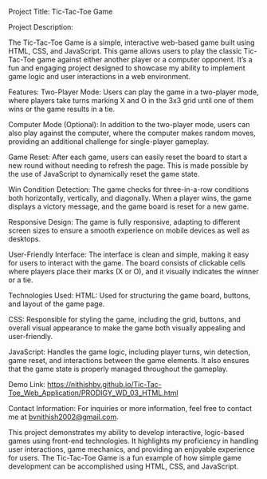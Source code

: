 Project Title: Tic-Tac-Toe Game

Project Description:

The Tic-Tac-Toe Game is a simple, interactive web-based game built using HTML, CSS, and JavaScript. This game allows users to play the classic Tic-Tac-Toe game against either another player or a computer opponent. It’s a fun and engaging project designed to showcase my ability to implement game logic and user interactions in a web environment.

Features:
Two-Player Mode:
Users can play the game in a two-player mode, where players take turns marking X and O in the 3x3 grid until one of them wins or the game results in a tie.

Computer Mode (Optional):
In addition to the two-player mode, users can also play against the computer, where the computer makes random moves, providing an additional challenge for single-player gameplay.

Game Reset:
After each game, users can easily reset the board to start a new round without needing to refresh the page. This is made possible by the use of JavaScript to dynamically reset the game state.

Win Condition Detection:
The game checks for three-in-a-row conditions both horizontally, vertically, and diagonally. When a player wins, the game displays a victory message, and the game board is reset for a new game.

Responsive Design:
The game is fully responsive, adapting to different screen sizes to ensure a smooth experience on mobile devices as well as desktops.

User-Friendly Interface:
The interface is clean and simple, making it easy for users to interact with the game. The board consists of clickable cells where players place their marks (X or O), and it visually indicates the winner or a tie.

Technologies Used:
HTML: Used for structuring the game board, buttons, and layout of the game page.

CSS: Responsible for styling the game, including the grid, buttons, and overall visual appearance to make the game both visually appealing and user-friendly.

JavaScript: Handles the game logic, including player turns, win detection, game reset, and interactions between the game elements. It also ensures that the game state is properly managed throughout the gameplay.

Demo Link:
https://nithishbv.github.io/Tic-Tac-Toe_Web_Application/PRODIGY_WD_03_HTML.html

Contact Information:
For inquiries or more information, feel free to contact me at bvnithish2002@gmail.com.

This project demonstrates my ability to develop interactive, logic-based games using front-end technologies. It highlights my proficiency in handling user interactions, game mechanics, and providing an enjoyable experience for users. The Tic-Tac-Toe Game is a fun example of how simple game development can be accomplished using HTML, CSS, and JavaScript.
